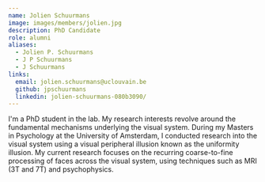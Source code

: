 ```yaml
---
name: Jolien Schuurmans
image: images/members/jolien.jpg
description: PhD Candidate
role: alumni
aliases:
  - Jolien P. Schuurmans
  - J P Schuurmans
  - J Schuurmans
links:
  email: jolien.schuurmans@uclouvain.be
  github: jpschuurmans
  linkedin: jolien-schuurmans-080b3090/
---
```


I'm a PhD student in the lab. My research interests revolve around the fundamental mechanisms underlying the visual system. 
During my Masters in Psychology at the University of Amsterdam, I conducted research into the visual system using a visual peripheral illusion known as the uniformity illusion. 
My current research focuses on the recurring coarse-to-fine processing of faces across the visual system, using techniques such as MRI (3T and 7T) and psychophysics.
